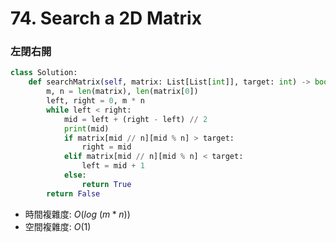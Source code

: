 # 74. Search a 2D Matrix
### 左閉右開
```python
class Solution:
    def searchMatrix(self, matrix: List[List[int]], target: int) -> bool:
        m, n = len(matrix), len(matrix[0])
        left, right = 0, m * n
        while left < right:
            mid = left + (right - left) // 2
            print(mid)
            if matrix[mid // n][mid % n] > target:
                right = mid
            elif matrix[mid // n][mid % n] < target:
                left = mid + 1
            else:
                return True
        return False
```
- 時間複雜度: $O(log\ (m*n))$
- 空間複雜度: $O(1)$